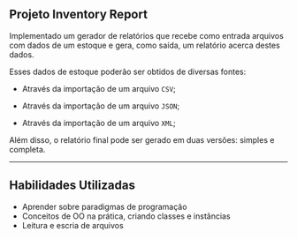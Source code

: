 ## Projeto Inventory Report
Implementado um gerador de relatórios que recebe como entrada arquivos com dados de um estoque e gera, como saída, um relatório acerca destes dados.

Esses dados de estoque poderão ser obtidos de diversas fontes:

- Através da importação de um arquivo `CSV`;

- Através da importação de um arquivo `JSON`;

- Através da importação de um arquivo `XML`;

Além disso, o relatório final pode ser gerado em duas versões: simples e completa.

---

## Habilidades Utilizadas

- Aprender sobre paradigmas de programação
- Conceitos de OO na prática, criando classes e instâncias
- Leitura e escria de arquivos
